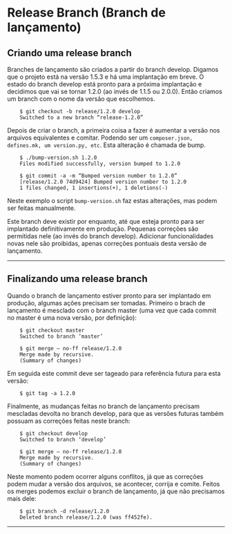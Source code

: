 # Release Branch (Branch de lançamento)

## Criando uma release branch

Branches de lançamento são criados a partir do branch develop. Digamos que o projeto está na versão 1.5.3 e há uma implantação em breve. O estado do branch develop está pronto para a próxima implantação e decidimos que vai se tornar 1.2.0 (ao invés de 1.1.5 ou 2.0.0). Então criamos um branch com o nome da versão que escolhemos.

        $ git checkout -b release/1.2.0 develop
        Switched to a new branch “release-1.2.0”

Depois de criar o branch, a primeira coisa a fazer é aumentar a versão nos arquivos equivalentes e comitar. Podendo ser um `composer.json, defines.mk, um version.py, etc`. Esta alteração é chamada de bump.

        $ ./bump-version.sh 1.2.0
        Files modified successfully, version bumped to 1.2.0

        $ git commit -a -m “Bumped version number to 1.2.0”
        [release/1.2.0 74d9424] Bumped version number to 1.2.0
        1 files changed, 1 insertions(+), 1 deletions(-)

Neste exemplo o script `bump-version.sh` faz estas alterações, mas podem ser feitas manualmente.

Este branch deve existir por enquanto, até que esteja pronto para ser implantado definitivamente em produção. Pequenas correções são permitidas nele (ao invés do branch develop). Adicionar funcionalidades novas nele são proibidas, apenas correções pontuais desta versão de lançamento.

---
## Finalizando uma release branch

Quando o branch de lançamento estiver pronto para ser implantado em produção, algumas ações precisam ser tomadas. Primeiro o brach de lançamento é mesclado com o branch master (uma vez que cada commit no master é uma nova versão, por definição):

        $ git checkout master
        Switched to branch ‘master’

        $ git merge — no-ff release/1.2.0
        Merge made by recursive.
        (Summary of changes)

Em seguida este commit deve ser tageado para referência futura para esta versão:
        
        $ git tag -a 1.2.0

Finalmente, as mudanças feitas no branch de lançamento precisam mescladas devolta no branch develop, para que as versões futuras também possuam as correções feitas neste branch:

        $ git checkout develop
        Switched to branch ‘develop’

        $ git merge — no-ff release/1.2.0
        Merge made by recursive.
        (Summary of changes)

Neste momento podem ocorrer alguns conflitos, já que as correções podem mudar a versão dos arquivos, se acontecer, corrija e comite.
Feitos os merges podemos excluir o branch de lançamento, já que não precisamos mais dele:

        $ git branch -d release/1.2.0
        Deleted branch release/1.2.0 (was ff452fe).

---